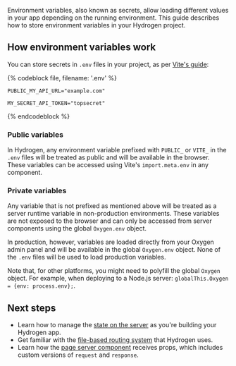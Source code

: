 Environment variables, also known as secrets, allow loading different values in your app depending on the running environment. This guide describes how to store environment variables in your Hydrogen project.

## How environment variables work

You can store secrets in `.env` files in your project, as per [Vite's guide](https://vitejs.dev/guide/env-and-mode.html#env-files):

{% codeblock file, filename: '.env' %}

```
PUBLIC_MY_API_URL="example.com"

MY_SECRET_API_TOKEN="topsecret"
```

{% endcodeblock %}

### Public variables

In Hydrogen, any environment variable prefixed with `PUBLIC_` or `VITE_` in the `.env` files will be treated as public and will be available in the browser. These variables can be accessed using Vite's `import.meta.env` in any component.

### Private variables

Any variable that is not prefixed as mentioned above will be treated as a server runtime variable in non-production environments. These variables are not exposed to the browser and can only be accessed from server components using the global `Oxygen.env` object.

In production, however, variables are loaded directly from your Oxygen admin panel and will be available in the global `Oxygen.env` object. None of the `.env` files will be used to load production variables.

Note that, for other platforms, you might need to polyfill the global `Oxygen` object. For example, when deploying to a Node.js server: `globalThis.Oxygen = {env: process.env};`.

## Next steps

- Learn how to manage the [state on the server](/custom-storefronts/hydrogen/framework/server-state) as you're building your Hydrogen app.
- Get familiar with the [file-based routing system](/custom-storefronts/hydrogen/framework/routes) that Hydrogen uses.
- Learn how the [page server component](/custom-storefronts/hydrogen/framework/pages) receives props, which includes custom versions of `request` and `response`.
